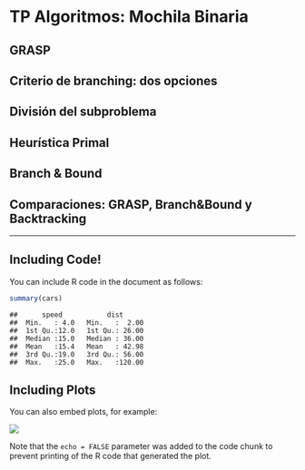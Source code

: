 TP Algoritmos: Mochila Binaria
================

GRASP
-----

Criterio de branching: dos opciones
-----------------------------------

División del subproblema
------------------------

Heurística Primal
-----------------

Branch & Bound
--------------

Comparaciones: GRASP, Branch&Bound y Backtracking
-------------------------------------------------

------------------------------------------------------------------------

Including Code!
---------------

You can include R code in the document as follows:

``` r
summary(cars)
```

    ##      speed           dist       
    ##  Min.   : 4.0   Min.   :  2.00  
    ##  1st Qu.:12.0   1st Qu.: 26.00  
    ##  Median :15.0   Median : 36.00  
    ##  Mean   :15.4   Mean   : 42.98  
    ##  3rd Qu.:19.0   3rd Qu.: 56.00  
    ##  Max.   :25.0   Max.   :120.00

Including Plots
---------------

You can also embed plots, for example:

![](example_files/figure-markdown_github/pressure-1.png)

Note that the `echo = FALSE` parameter was added to the code chunk to prevent printing of the R code that generated the plot.
